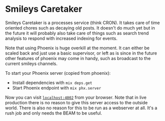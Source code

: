 # Smileys Caretaker

Smileys Caretaker is a processes service (think CRON).  It takes care of time oriented chores such as decaying old posts.  It doesn't do much yet but in the future it will probably also take care of things such as search trend analysis to respond with increased indexing for events.

Note that using Phoenix is huge overkill at the moment. It can either be scaled back and just use a basic supervisor, or left as is since in the future other features of phoenix may come in handy, such as broadcast to the current smileys channels.

To start your Phoenix server (copied from phoenix):

  * Install dependencies with `mix deps.get`
  * Start Phoenix endpoint with `mix phx.server`

Now you can visit [`localhost:4002`](http://localhost:4002) from your browser. Note that in live production there is no reason to give this server access to the outside world.  There is also no reason for this to be run as a webserver at all.  It's a rush job and only needs the BEAM to be useful.

